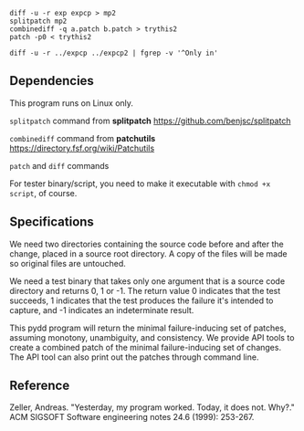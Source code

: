 ```
diff -u -r exp expcp > mp2
splitpatch mp2
combinediff -q a.patch b.patch > trythis2
patch -p0 < trythis2

diff -u -r ../expcp ../expcp2 | fgrep -v '^Only in'  
```


## Dependencies
This program runs on Linux only.

```splitpatch``` command from **splitpatch**
https://github.com/benjsc/splitpatch

```combinediff``` command from **patchutils**
https://directory.fsf.org/wiki/Patchutils

```patch``` and ```diff``` commands

For tester binary/script, you need to make it executable with ```chmod +x script```, of course.

## Specifications

We need two directories containing the source code before and after the change, placed in a source root directory.
A copy of the files will be made so original files are untouched.

We need a test binary that takes only one argument that is a source code directory and returns 0, 1 or -1. 
The return value 0 indicates that the test succeeds,
1 indicates that the test produces the failure it's intended to capture, 
and -1 indicates an indeterminate result.

This pydd program will return the minimal failure-inducing set of patches, assuming
monotony, unambiguity, and consistency. We provide API tools to create a combined patch of the
minimal failure-inducing set of changes. The API tool can also print out the patches through command line.


## Reference
Zeller, Andreas. "Yesterday, my program worked. Today, it does not. Why?." 
ACM SIGSOFT Software engineering notes 24.6 (1999): 253-267.